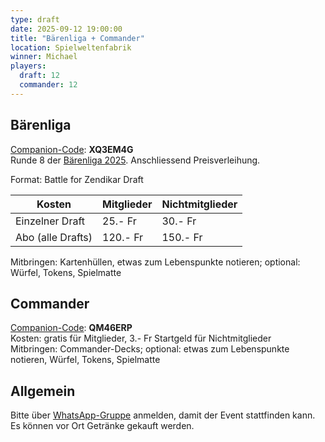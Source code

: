 ```yaml
---
type: draft
date: 2025-09-12 19:00:00
title: "Bärenliga + Commander"
location: Spielweltenfabrik
winner: Michael
players:
  draft: 12
  commander: 12
---
```

## Bärenliga
[Companion-Code](/faq/#was-hat-es-mit-dem-companion-code-auf-sich): **XQ3EM4G** \
Runde 8 der [Bärenliga 2025](/liga/uebersicht). Anschliessend Preisverleihung.

Format: Battle for Zendikar Draft

| Kosten               | Mitglieder | Nichtmitglieder |
|----------------------|------------|-----------------|
| Einzelner Draft      | 25.- Fr    | 30.- Fr         |
| Abo (alle Drafts)    | 120.- Fr   | 150.- Fr        |

Mitbringen: Kartenhüllen, etwas zum Lebenspunkte notieren; optional: Würfel, Tokens, Spielmatte

## Commander
[Companion-Code](/faq/#was-hat-es-mit-dem-companion-code-auf-sich): **QM46ERP** \
Kosten: gratis für Mitglieder, 3.- Fr Startgeld für Nichtmitglieder \
Mitbringen: Commander-Decks; optional: etwas zum Lebenspunkte notieren, Würfel, Tokens, Spielmatte

## Allgemein
Bitte über [WhatsApp-Gruppe](https://chat.whatsapp.com/HQ7IINFrZB63esDNRqsIUw) anmelden, damit der Event stattfinden kann. \
Es können vor Ort Getränke gekauft werden.
